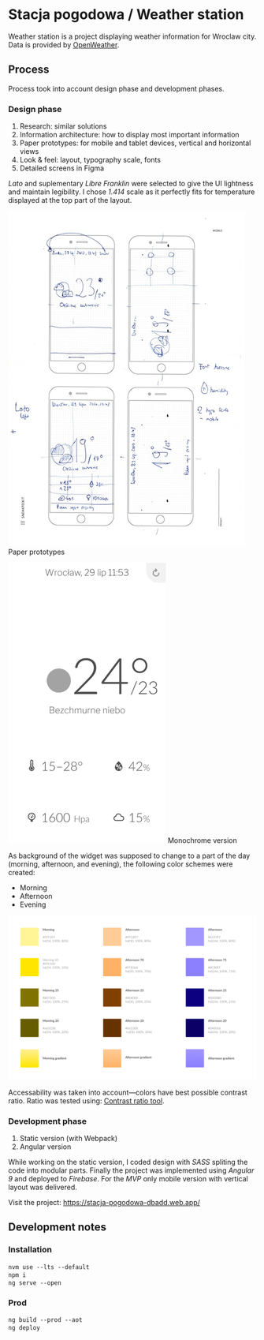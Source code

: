 # Stacja pogodowa / Weather station

Weather station is a project displaying weather information for Wroclaw city. Data is provided by [OpenWeather](http://openweathermap.org/).

## Process

Process took into account design phase and development phases.

### Design phase

1. Research: similar solutions
2. Information architecture: how to display most important information
3. Paper prototypes: for mobile and tablet devices, vertical and horizontal views
4. Look & feel: layout, typography scale, fonts
5. Detailed screens in Figma

<em>Lato</em> and suplementary <em>Libre Franklin</em> were selected to give the UI lightness and maintain legibility. I chose <em>1.414</em> scale as it perfectly fits for temperature displayed at the top part of the layout.

![Paper prototype][1]
Paper prototypes

![Monochrome scheme][2]
Monochrome version

As background of the widget was supposed to change to a part of the day (morning, afternoon, and evening), the following color schemes were created:

- Morning
- Afternoon
- Evening

![Color schemes][3]

Accessability was taken into account—colors have best possible contrast ratio. Ratio was tested using: [Contrast ratio tool](https://contrast-ratio.com/).

### Development phase

1. Static version (with Webpack)
2. Angular version

While working on the static version, I coded design with <em>SASS</em> spliting the code into modular parts. Finally the project was implemented using <em>Angular 9</em> and deployed to <em>Firebase</em>. For the <em>MVP</em> only mobile version with vertical layout was delivered.

Visit the project: https://stacja-pogodowa-dbadd.web.app/

## Development notes

### Installation

```
nvm use --lts --default
npm i
ng serve --open
```

### Prod

```
ng build --prod --aot
ng deploy
```

[1]: ./docs/paper-wireframes.jpg
[2]: ./docs/ui-001-monochrome.png
[3]: ./docs/colors.png
[4]: ./docs/ui-002-afternoon.png

